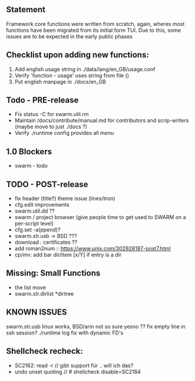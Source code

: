 Statement
---------
Framework core functions were written from scratch, again,
wheres most functions have been migrated from its initial form TUI.
Due to this, some issues are to be expected in the early public phases


Checklist upon adding new functions:
------------------------------------
1. Add english usage string in ./data/lang/en_GB/usage.conf
2. Verify 'function - usage' uses string from file ()
3. Put english manpage in ./docs/en_GB


Todo - PRE-release
------------------
* Fix status -C for swarm.util.rm
* Maintain /docs/contribute/manual.md for contributors and scrip-writers (maybe move to just ./docs ?)
* Verify ./runtime config provides all _menu_


1.0 Blockers
----------------------
* swarm - todo


TODO - POST-release
-------------------
* fix header (title?) theme issue (lines/tron)
* cfg.edit improvements
* swarm.util.dd ??
* swarm / project browser (give people time to get used to SWARM on a per-script level)
* cfg.set -a(ppend)?
* swarm.str.usb -> BSD ???
* download : certificates ??
* add roman2num :: https://www.unix.com/302928187-post7.html
* cp/mv: add bar dir/item [x/Y] if entry is a dir


Missing: Small Functions
----------------------
* the list move
* swarm.str.dirlist *dirtree


KNOWN ISSUES
------------
swarm.str.usb			linux works, BSD/arm not so sure
yesno ??			fix empty line in ssh session?
./runtime log			fix with dynamic FD's


Shellcheck recheck:
-------------------
* SC2162: read -r // gibt support für \.. will ich das?
* undo unset quoting // # shellcheck disable=SC2184
